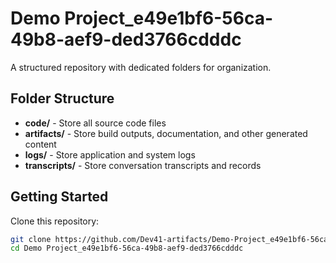 # Demo Project_e49e1bf6-56ca-49b8-aef9-ded3766cdddc
A structured repository with dedicated folders for organization.

## Folder Structure

- **code/** - Store all source code files
- **artifacts/** - Store build outputs, documentation, and other generated content
- **logs/** - Store application and system logs
- **transcripts/** - Store conversation transcripts and records

## Getting Started

Clone this repository:
```bash
git clone https://github.com/Dev41-artifacts/Demo-Project_e49e1bf6-56ca-49b8-aef9-ded3766cdddc
cd Demo Project_e49e1bf6-56ca-49b8-aef9-ded3766cdddc
```
